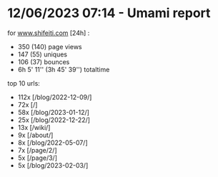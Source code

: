 # 12/06/2023 07:14 - Umami report
for www.shifeiti.com [24h] :

 - 350 (140) page views
 - 147 (55) uniques
 - 106 (37) bounces
 - 6h 5' 11'' (3h 45' 39'') totaltime


top 10 urls:
 - 112x [/blog/2022-12-09/]
 - 72x [/]
 - 58x [/blog/2023-01-12/]
 - 25x [/blog/2022-12-22/]
 - 13x [/wiki/]
 - 9x [/about/]
 - 8x [/blog/2022-05-07/]
 - 7x [/page/2/]
 - 5x [/page/3/]
 - 5x [/blog/2023-02-03/]



